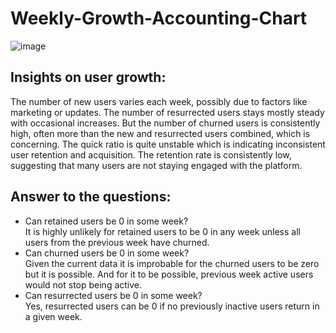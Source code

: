 # Weekly-Growth-Accounting-Chart

![image](https://github.com/bhavyajha8/Weekly-Growth-Accounting-Chart/assets/105009730/81ecc63e-3c2d-4578-9e69-f9a9c821ab27)



## Insights on user growth:
The number of new users varies each week, possibly due to factors like marketing or updates. The number of resurrected users stays mostly steady with occasional increases. But the number of churned users is consistently high, often more than the new and resurrected users combined, which is concerning. The quick ratio is quite unstable which is indicating inconsistent user retention and acquisition. The retention rate is consistently low, suggesting that many users are not staying engaged with the platform.

## Answer to the questions: 
- Can retained users be 0 in some week? <br />
  It is highly unlikely for retained users to be 0 in any week unless all users from the previous week have churned.
- Can churned users be 0 in some week? <br />
  Given the current data it is improbable for the churned users to be zero but it is possible. And for it to be possible, previous week active users would not stop being active.
- Can resurrected users be 0 in some week? <br />
  Yes, resurrected users can be 0 if no previously inactive users return in a given week.
